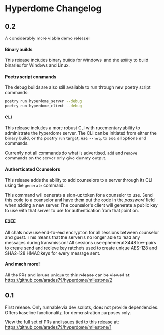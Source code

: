 # Hyperdome Changelog

## 0.2
A considerably more viable demo release!

#### Binary builds
 This release includes binary builds for Windows,
and the ability to build binaries for Windows and Linux.

#### Poetry script commands
The debug builds are also still available to run through new poetry script commands:
```sh
poetry run hyperdome_server --debug
poetry run hyperdome_client --debug
```

#### CLI
This release includes a more robust CLI with rudementary ability to administrate the hyperdome server.
The CLI can be initiated from either the binary build, or the poetry run target, use `--help` to see all options and commands.

Currently not all commands do what is advertised. `add` and `remove` commands on the server only give dummy output.

#### Authenticated Counselors
This release adds the ability to add counselors to a server through its CLI using the `generate` command.

This command will generate a sign-up token for a counselor to use. Send this code to a counselor and have them put the code in the *password* field when adding a new server. The counselor's client will generate a public key to use with that server to use for authentication from that point on.

#### E2EE
All chats now use end-to-end encryption for all sessions between counselor and guest. This means that the server is no longer able to read any messages during transmission! All sessions use ephemeral X448 key-pairs to create send and recieve key ratchets used to create unique AES-128 and SHA2-128 HMAC keys for every message sent.

#### And much more!
All the PRs and issues unique to this release can be viewed at:
https://github.com/arades79/hyperdome/milestone/2


## 0.1
First release. Only runnable via dev scripts, does not provide dependencies.
Offers baseline functionality, for demonstration purposes only.

View the full set of PRs and issues tied to this release at:
https://github.com/arades79/hyperdome/milestone/1
